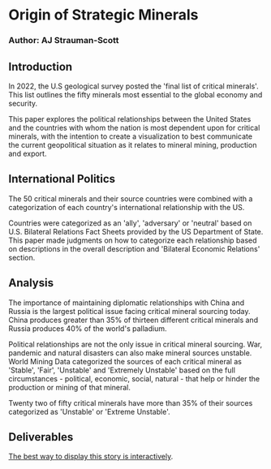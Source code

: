 # Origin of Strategic Minerals

### Author: AJ Strauman-Scott

## Introduction

In 2022, the U.S geological survey posted the 'final list of critical minerals'. This list outlines the fifty minerals most essential to the global economy and security.

This paper explores the political relationships between the United States and the countries with whom the nation is most dependent upon for critical minerals, with the intention to create a visualization to best communicate the current geopolitical situation as it relates to mineral mining, production and export.

## International Politics

The 50 critical minerals and their source countries were combined with a categorization of each country's international relationship with the US.

Countries were categorized as an 'ally', 'adversary' or 'neutral' based on U.S. Bilateral Relations Fact Sheets provided by the US Department of State. This paper made judgments on how to categorize each relationship based on descriptions in the overall description and 'Bilateral Economic Relations' section.

## Analysis

The importance of maintaining diplomatic relationships with China and Russia is the largest political issue facing critical mineral sourcing today. China produces greater than 35% of thirteen different critical minerals and Russia produces 40% of the world's palladium.

Political relationships are not the only issue in critical mineral sourcing. War, pandemic and natural disasters can also make mineral sources unstable. World Mining Data categorized the sources of each critical mineral as 'Stable', 'Fair', 'Unstable' and 'Extremely Unstable' based on the full circumstances - political, economic, social, natural - that help or hinder the production or mining of that mineral.

Twenty two of fifty critical minerals have more than 35% of their sources categorized as 'Unstable' or 'Extreme Unstable'.

## Deliverables
[The best way to display this story is interactively](https://public.flourish.studio/visualisation/17913685/).

